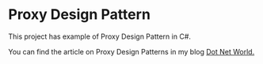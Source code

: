 # Proxy Design Pattern

<p>This project has example of Proxy Design Pattern in C#.</p>
<p>You can find the article on Proxy Design Patterns in my blog <a href='https://manish4dotnet.blogspot.com/2024/01/proxy-design-pattern-in-c.html'>Dot Net World.</a></p>
